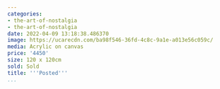 ```yaml
---
categories:
- the-art-of-nostalgia
- the-art-of-nostalgia
date: 2022-04-09 13:18:38.486370
image: https://ucarecdn.com/ba98f546-36fd-4c8c-9a1e-a013e56c059c/
media: Acrylic on canvas
price: '4450'
size: 120 x 120cm
sold: Sold
title: '''Posted'''
...
```

